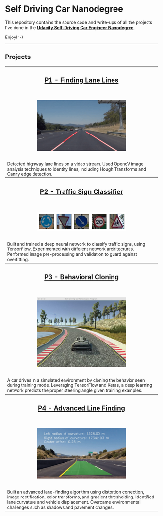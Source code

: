 # Self Driving Car Nanodegree

This repository contains the source code and write-ups of all the projects I've done in the **[Udacity Self-Driving Car Engineer Nanodegree](https://www.udacity.com/course/self-driving-car-engineer-nanodegree--nd013)**.

Enjoy! :-)
    
---
## Projects

<table style="width:100%">

  <tr>
    <th>
    	<h2>
       <a href="./project1-Finding_Lane_Lines">P1 - Finding Lane Lines</a>
       </h2>
    </th>
  </tr>
  <tr>
    <td>
     <br>
      <p align="center">
           <a href="https://youtu.be/rcnngKCxM64"><img src="./project1-Finding_Lane_Lines/img/white_lanes_processed.gif" alt="Overview" width="60%" height="60%"></a>  
      </p>
      <br>
           Detected highway lane lines on a video stream. Used OpencV image analysis techniques to identify lines, including Hough Transforms and Canny edge detection.
    </td>
  </tr>
  
  <tr>
    <th>
    	<h2>
       <a href="./project2-Traffic_Sign_Classifier">P2 - Traffic Sign Classifier</a>
       </h2>
    </th>
  </tr>
  <tr>
    <td>
     <br>
      <p align="center">
           <img src="./project2-Traffic_Sign_Classifier/images/new_images.png" alt="Overview" width="60%" height="60%">
      </p>
      <br>
           Built and trained a deep neural network to classify traffic signs, using TensorFlow. Experimented with different network architectures. Performed image pre-processing and validation to guard against overfitting.
    </td>
  </tr>
  
  <tr>
    <th>
    	<h2>
       <a href="./project3-Behavioral_Cloning">P3 - Behavioral Cloning</a>
       </h2>
    </th>
  </tr>
  <tr>
    <td>
     <br>
      <p align="center">
           <img src="./project3-Behavioral_Cloning/images/game.jpg" alt="Overview" width="60%" height="60%"> 
      </p>
      <br>
           A car drives in a simulated environment by cloning the behavior seen during training mode. Leveraging TensorFlow and Keras, a deep learning network predicts the proper steering angle given training examples.
    </td>
  </tr>
  
  <tr>
    <th>
    	<h2>
       <a href="./project4-Advanced_Lane_Finding">P4 - Advanced Line Finding</a>
       </h2>
    </th>
  </tr>
  <tr>
    <td>
     <br>
      <p align="center">
           <a href="https://www.youtube.com/watch?v=--7s4ZAz3f0&feature=youtu.be"><img src="./project4-Advanced_Lane_Finding/images/video_result.gif" alt="Overview" width="60%" height="60%"></a> 
      </p>
      <br>
           Built an advanced lane-finding algorithm using distortion correction, image rectification, color transforms, and gradient thresholding. Identified lane curvature and vehicle displacement. Overcame environmental challenges such as shadows and pavement changes.
    </td>
  </tr>



  
</table>
 
